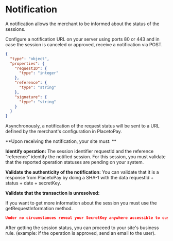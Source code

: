# Notification

A notification allows the merchant to be informed about the status of the sessions.

Configure a notification URL on your server using ports 80 or 443 and in case the session is canceled or approved, receive a notification via POST.


```json json_schema
{
  "type": "object",
  "properties": {
    "requestID": {
      "type": "integer"
    },
    "reference": {
      "type": "string"
    },
    "signature": {
      "type": "string"
    }
  }
}
```

Asynchronously, a notification of the request status will be sent to a URL defined by the merchant's configuration in PlacetoPay.

**Upon receiving the notification, your site must: **

**Identify operation:** The session identifier requestId and the reference “reference” identify the notified session. For this session, you must validate that the reported operation statuses are pending on your system.

**Validate the authenticity of the notification:** You can validate that it is a response from PlacetoPay by doing a SHA-1 with the data requestId + status + date + secretKey.

**Validate that the transaction is unresolved:**

If you want to get more information about the session you must use the getRequestInformation method.

```json
Under no circumstances reveal your SecretKey anywhere accessible to customers or users of your application.
```

After getting the session status, you can proceed to your site's business rule. (example: if the operation is approved, send an email to the user). 

